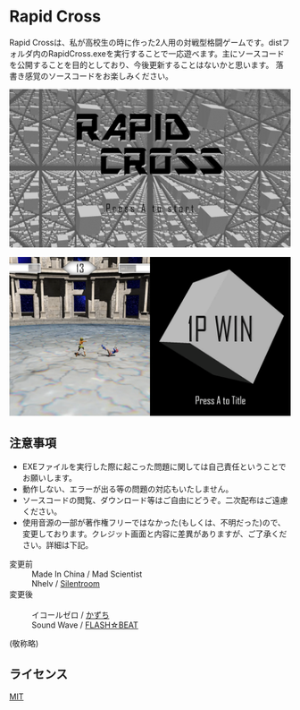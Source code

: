 # Rapid Cross
Rapid Crossは、私が高校生の時に作った2人用の対戦型格闘ゲームです。distフォルダ内のRapidCross.exeを実行することで一応遊べます。主にソースコードを公開することを目的としており、今後更新することはないかと思います。
落書き感覚のソースコードをお楽しみください。  

![タイトル画面](Screenshot/thumbnail.png "タイトル画面")  

![対戦画面とリザルト画面](Screenshot/details.png "対戦画面とリザルト画面")  

## 注意事項

- EXEファイルを実行した際に起こった問題に関しては自己責任ということでお願いします。
- 動作しない、エラーが出る等の問題の対応もいたしません。
- ソースコードの閲覧、ダウンロード等はご自由にどうぞ。二次配布はご遠慮ください。
- 使用音源の一部が著作権フリーではなかった(もしくは、不明だった)ので、変更しております。クレジット画面と内容に差異がありますが、ご了承ください。詳細は下記。

<dl>
  <dt>変更前</dt>
  <dd>Made In China / Mad Scientist</dd>
  <dd>Nhelv / <a href="https://silentroom.tumblr.com">Silentroom</a></dd>
  </dd>
  <dt>変更後</dt>
  <dd>イコールゼロ / <a href="http://espergakuen.web.fc2.com">かずち</a></dd>
  <dd>Sound Wave / <a href="https://dova-s.jp/_contents/author/profile266.html">FLASH☆BEAT</a></dd>
</dl>
(敬称略)

## ライセンス
[MIT](LICENSE)
